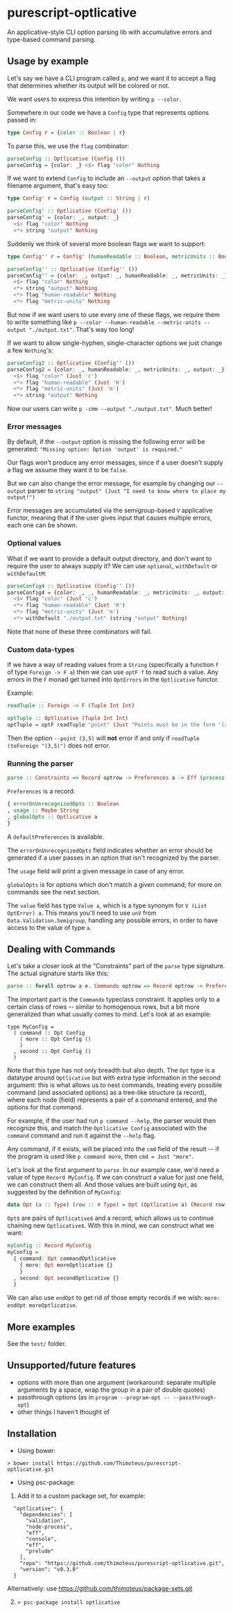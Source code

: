 # purescript-optlicative

An applicative-style CLI option parsing lib with accumulative errors and type-based
command parsing.

## Usage by example

Let's say we have a CLI program called `p`, and we want it to accept a
flag that determines whether its output will be colored or not.

We want users to express this intention by writing `p --color`.

Somewhere in our code we have a `Config` type that represents options
passed in:

```purescript
type Config r = {color :: Boolean | r}
```

To parse this, we use the `flag` combinator:

```purescript
parseConfig :: Optlicative (Config ())
parseConfig = {color: _} <$> flag "color" Nothing
```

If we want to extend `Config` to include an `--output` option that takes a filename argument, that's easy too:

```purescript
type Config' r = Config (output :: String | r)

parseConfig' :: Optlicative (Config' ())
parseConfig' = {color: _, output: _}
  <$> flag "color" Nothing
  <*> string "output" Nothing
```

Suddenly we think of several more boolean flags we want to support:

```purescript
type Config'' r = Config' (humanReadable :: Boolean, metricUnits :: Boolean | r)

parseConfig'' :: Optlicative (Config'' ())
parseConfig'' = {color: _, output: _, humanReadable: _, metricUnits: _}
  <$> flag "color" Nothing
  <*> string "output" Nothing
  <*> flag "human-readable" Nothing
  <*> flag "metric-units" Nothing
```

But now if we want users to use every one of these flags, we require them to write something like `p --color --human-readable --metric-units --output "./output.txt"`. That's way too long!

If we want to allow single-hyphen, single-character options we just change a few `Nothing`'s:

```purescript
parseConfig2 :: Optlicative (Config'' ())
parseConfig2 = {color: _, humanReadable: _, metricUnits: _, output: _}
  <$> flag "color" (Just 'c')
  <*> flag "human-readable" (Just 'H')
  <*> flag "metric-units" (Just 'm')
  <*> string "output" Nothing
```

Now our users can write `p -cHm --output "./output.txt"`. Much better!

### Error messages

By default, if the `--output` option is missing the following error will be
generated: `"Missing option: Option 'output' is required."`

Our flags won't produce any error messages, since if a user doesn't supply a flag we assume they want it to be `false`.

But we can also change the error message, for example by changing our `--output` parser to `string "output" (Just "I need to know where to place my output!")`

Error messages are accumulated via the semigroup-based `V` applicative functor,
meaning that if the user gives input that causes multiple errors, each one can be
shown.

### Optional values

What if we want to provide a default output directory, and don't want to require
the user to always supply it? We can use `optional`, `withDefault` or `withDefaultM`:

```purescript
parseConfig4 :: Optlicative (Config'' ())
parseConfig4 = {color: _, _, humanReadable: _, metricUnits: _, output: _}
  <$> flag "color" (Just 'c')
  <*> flag "human-readable" (Just 'H')
  <*> flag "metric-units" (Just 'm')
  <*> withDefault "./output.txt" (string "output" Nothing)
```

Note that none of these three combinators will fail.

### Custom data-types

If we have a way of reading values from a `String` (specifically a function `f` of
type `Foreign -> F a`) then we can use `optF f` to read such a value. Any errors
in the `F` monad get turned into `OptErrors` in the `Optlicative` functor.

Example:

```purescript
readTuple :: Foreign -> F (Tuple Int Int)

optTuple :: Optlicative (Tuple Int Int)
optTuple = optF readTuple "point" (Just "Points must be in the form '(x,y)'")
```

Then the option `--point (3,5)` will **not** error if and only if
`readTuple (toForeign "(3,5)")` does not error.

### Running the parser

```purescript
parse :: Constraints => Record optrow -> Preferences a -> Eff (process :: PROCESS | e) {cmd :: Maybe String, value :: Value a}
```

`Preferences` is a record:

```purescript
{ errorOnUnrecognizedOpts :: Boolean
, usage :: Maybe String
, globalOpts :: Optlicative a
}
```

A `defaultPreferences` is available.

The `errorOnUnrecognizedOpts` field indicates whether an error should be generated
if a user passes in an option that isn't recognized by the parser.

The `usage` field will print a given message in case of any error.

`globalOpts` is for options which don't match a given command; for more on commands
see the next section.

The `value` field has type `Value a`, which is a type synonym for
`V (List OptError) a`. This means you'll need to use `unV` from
`Data.Validation.Semigroup`, handling any possible errors, in order to have access
to the value of type `a`.

## Dealing with Commands

Let's take a closer look at the "Constraints" part of the `parse` type signature.
The actual signature starts like this:

```purescript
parse :: forall optrow a e. Commando optrow => Record optrow -> Preferences a -> ...
```

The important part is the `Commando` typeclass constraint. It applies only to
a certain class of rows -- similar to homogenous rows, but a bit more generalized
than what usually comes to mind. Let's look at an example:

```
type MyConfig =
  ( command :: Opt Config
    ( more :: Opt Config ()
    )
  , second :: Opt Config ()
  )
```

Note that this type has not only breadth but also depth. The `Opt` type is a
datatype around `Optlicative` but with extra type information in the second argument:
this is what allows us to nest commands, treating every possible command (and
associated options) as a tree-like structure (a record), where each node (field)
represents a pair of a command entered, and the options for that command.

For example, if the user had run `p command --help`, the parser would then recognize this, and match the `Optlicative Config` associated with the `command` command and
run it against the `--help` flag. 

Any command, if it exists, will be placed into the `cmd` field of the result --
if the program is used like `p command more`, then `cmd = Just "more"`.

Let's look at the first argument to `parse`. In our example case, we'd need a
value of type `Record MyConfig`. If we can construct a value for just one field,
we can construct them all. And those values are built using `Opt`, as suggested
by the definition of `MyConfig`:

```purescript
data Opt (a :: Type) (row :: # Type) = Opt (Optlicative a) (Record row)
```

`Opt`s are pairs of `Optlicative`s and a record, which allows us to continue
chaining new `Optlicative`s. With this in mind, we can construct what we want:

```purescript
myConfig :: Record MyConfig
myConfig =
  { command: Opt commandOptlicative
    { more: Opt moreOptlicative {}
    }
  , second: Opt secondOptlicative {}
  }
```

We can also use `endOpt` to get rid of those empty records if we wish:
`more: endOpt moreOptlicative`.

## More examples

See the `test/` folder.

## Unsupported/future features

* options with more than one argument (workaround: separate multiple arguments by a space, wrap the group in a pair of double quotes)
* passthrough options (as in `program --program-opt -- --passthrough-opt`)
* other things I haven't thought of

## Installation

* Using bower:

```
> bower install https://github.com/Thimoteus/purescript-optlicative.git
```

* Using psc-package:

1. Add it to a custom package set, for example:
```
  "optlicative": {
    "dependencies": [
      "validation",
      "node-process",
      "eff",
      "console",
      "eff",
      "prelude"
    ],
    "repo": "https://github.com/thimoteus/purescript-optlicative.git",
    "version": "v0.3.0"
  }
```

Alternatively: use https://github.com/thimoteus/package-sets.git

2. `> psc-package install optlicative`